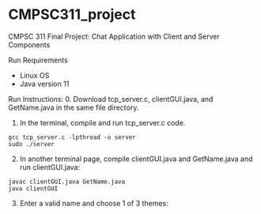 # CMPSC311_project
CMPSC 311 Final Project: Chat Application with Client and Server Components

Run Requirements
- Linux OS
- Java version 11 

Run Instructions:
0. Download tcp_server.c, clientGUI.java, and GetName.java in the same file directory. 
1. In the terminal, compile and run tcp_server.c code. 
```
gcc tcp_server.c -lpthread -o server 
sudo ./server
 ```
2. In another terminal page, compile clientGUI.java and GetName.java and run clientGUI.java:
```
javac clientGUI.java GetName.java
java clientGUI
```
3. Enter a valid name and choose 1 of 3 themes: 

